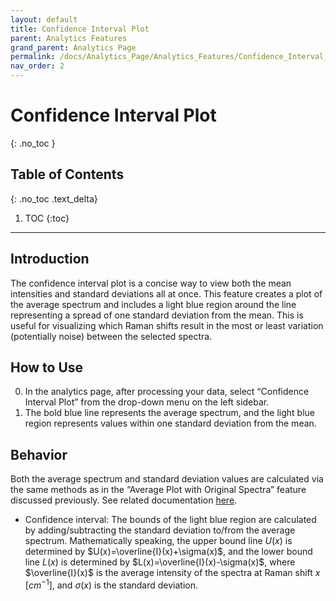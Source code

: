 ```yaml
---
layout: default
title: Confidence Interval Plot
parent: Analytics Features
grand_parent: Analytics Page
permalink: /docs/Analytics_Page/Analytics_Features/Confidence_Interval_Plot/
nav_order: 2
---
```


# Confidence Interval Plot
{: .no_toc }

## Table of Contents
{: .no_toc .text_delta}

1. TOC
{:toc}

---

## Introduction

The confidence interval plot is a concise way to view both the mean intensities and standard deviations all at once. This feature creates a plot of the average spectrum and includes a light blue region around the line representing a spread of one standard deviation from the mean. This is useful for visualizing which Raman shifts result in the most or least variation (potentially noise) between the selected spectra.

## How to Use

0. In the analytics page, after processing your data, select “Confidence Interval Plot” from the drop-down menu on the left sidebar.
1. The bold blue line represents the average spectrum, and the light blue region represents values within one standard deviation from the mean.

## Behavior

Both the average spectrum and standard deviation values are calculated via the same methods as in the “Average Plot with Original Spectra” feature discussed previously. See related documentation [here](/Analytics_Page/Analytics_Features/Average_Plot/).

- Confidence interval: The bounds of the light blue region are calculated by adding/subtracting the standard deviation to/from the average spectrum. Mathematically speaking, the upper bound line $U(x)$ is determined by $U(x)=\overline{I}(x)+\sigma(x)$, and the lower bound line $L(x)$ is determined by $L(x)=\overline{I}(x)-\sigma(x)$, where $\overline{I}(x)$ is the average intensity of the spectra at Raman shift $x$ $[{cm}^{-1}]$, and $\sigma(x)$ is the standard deviation.